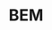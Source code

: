 ---
facebook: https://facebook.com/groups/bem.info
logohandle: beminfo
sort: bem
title: BEM
twitter: https://x.com/bem_en
website: https://en.bem.info/
---